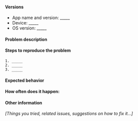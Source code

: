 #### Versions 

   * App name and version: _____  
   * Device: _____
   * OS version: _____
  
#### Problem description

#### Steps to reproduce the problem

    1. _____
    2. _____
    3. _____

#### Expected behavior

#### How often does it happen:

#### Other information 
*[Things you tried, related issues, suggestions on how to fix it...]*

